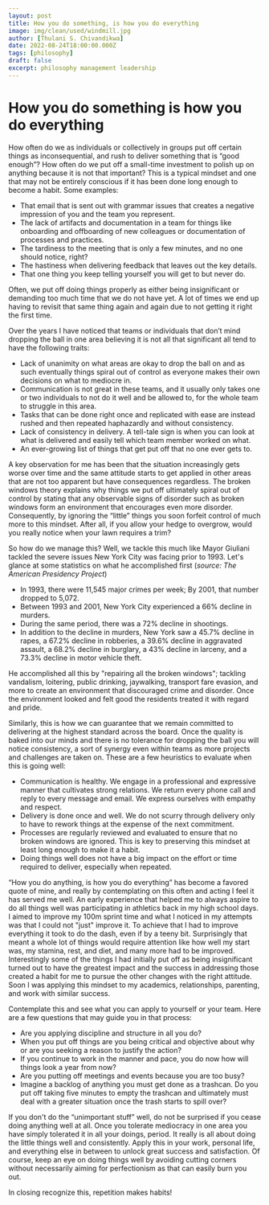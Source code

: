 ```yaml
---
layout: post
title: How you do something, is how you do everything
image: img/clean/used/windmill.jpg
author: [Thulani S. Chivandikwa]
date: 2022-08-24T18:00:00.000Z
tags: [philosophy]
draft: false
excerpt: philosophy management leadership
---
```


# How you do something is how you do everything

How often do we as individuals or collectively in groups put off certain things as inconsequential, and rush to deliver something that is “good enough”? How often do we put off a small-time investment to polish up on anything because it is not that important? This is a typical mindset and one that may not be entirely conscious if it has been done long enough to become a habit. Some examples:

- That email that is sent out with grammar issues that creates a negative impression of you and the team you represent.
- The lack of artifacts and documentation in a team for things like onboarding and offboarding of new colleagues or documentation of processes and practices.
- The tardiness to the meeting that is only a few minutes, and no one should notice, right?
- The hastiness when delivering feedback that leaves out the key details.
- That one thing you keep telling yourself you will get to but never do.

Often, we put off doing things properly as either being insignificant or demanding too much time that we do not have yet. A lot of times we end up having to revisit that same thing again and again due to not getting it right the first time.

Over the years I have noticed that teams or individuals that don’t mind dropping the ball in one area believing it is not all that significant all tend to have the following traits:

- Lack of unanimity on what areas are okay to drop the ball on and as such eventually things spiral out of control as everyone makes their own decisions on what to mediocre in.
- Communication is not great in these teams, and it usually only takes one or two individuals to not do it well and be allowed to, for the whole team to struggle in this area.
- Tasks that can be done right once and replicated with ease are instead rushed and then repeated haphazardly and without consistency.
-  Lack of consistency in delivery. A tell-tale sign is when you can look at what is delivered and easily tell which team member worked on what.
-  An ever-growing list of things that get put off that no one ever gets to.

A key observation for me has been that the situation increasingly gets worse over time and the same attitude starts to get applied in other areas that are not too apparent but have consequences regardless. The broken windows theory explains why things we put off ultimately spiral out of control by stating that any observable signs of disorder such as broken windows form an environment that encourages even more disorder. Consequently, by ignoring the “little” things you soon forfeit control of much more to this mindset. After all, if you allow your hedge to overgrow, would you really notice when your lawn requires a trim?

So how do we manage this? Well, we tackle this much like Mayor Giuliani tackled the severe issues New York City was facing prior to 1993. Let's glance at some statistics on what he accomplished first (_source: The American Presidency Project_)

- In 1993, there were 11,545 major crimes per week; By 2001, that number dropped to 5,072.
- Between 1993 and 2001, New York City experienced a 66% decline in murders.
- During the same period, there was a 72% decline in shootings.
- In addition to the decline in murders, New York saw a 45.7% decline in rapes, a 67.2% decline in robberies, a 39.6% decline in aggravated assault, a 68.2% decline in burglary, a 43% decline in larceny, and a 73.3% decline in motor vehicle theft.

He accomplished all this by "repairing all the broken windows"; tackling vandalism, loitering, public drinking, jaywalking, transport fare evasion, and more to create an environment that discouraged crime and disorder. Once the environment looked and felt good the residents treated it with regard and pride.

Similarly, this is how we can guarantee that we remain committed to delivering at the highest standard across the board. Once the quality is baked into our minds and there is no tolerance for dropping the ball you will notice consistency, a sort of synergy even within teams as more projects and challenges are taken on. These are a few heuristics to evaluate when this is going well:

- Communication is healthy. We engage in a professional and expressive manner that cultivates strong relations. We return every phone call and reply to every message and email. We express ourselves with empathy and respect.
- Delivery is done once and well. We do not scurry through delivery only to have to rework things at the expense of the next commitment.
- Processes are regularly reviewed and evaluated to ensure that no broken windows are ignored. This is key to preserving this mindset at least long enough to make it a habit.
- Doing things well does not have a big impact on the effort or time required to deliver, especially when repeated.

“How you do anything, is how you do everything” has become a favored quote of mine, and really by contemplating on this often and acting I feel it has served me well. An early experience that helped me to always aspire to do all things well was participating in athletics back in my high school days. I aimed to improve my 100m sprint time and what I noticed in my attempts was that I could not "just" improve it. To achieve that I had to improve everything it took to do the dash, even if by a teeny bit. Surprisingly that meant a whole lot of things would require attention like how well my start was, my stamina, rest, and diet, and many more had to be improved. Interestingly some of the things I had initially put off as being insignificant turned out to have the greatest impact and the success in addressing those created a habit for me to pursue the other changes with the right attitude. Soon I was applying this mindset to my academics, relationships, parenting, and work with similar success.

Contemplate this and see what you can apply to yourself or your team. Here are a few questions that may guide you in that process: 

- Are you applying discipline and structure in all you do?
- When you put off things are you being critical and objective about why or are you seeking a reason to justify the action?
- If you continue to work in the manner and pace, you do now how will things look a year from now?
- Are you putting off meetings and events because you are too busy?
- Imagine a backlog of anything you must get done as a trashcan. Do you put off taking five minutes to empty the trashcan and ultimately must deal with a greater situation once the trash starts to spill over?

If you don't do the “unimportant stuff” well, do not be surprised if you cease doing anything well at all. Once you tolerate mediocracy in one area you have simply tolerated it in all your doings, period. It really is all about doing the little things well and consistently. Apply this in your work, personal life, and everything else in between to unlock great success and satisfaction. Of course, keep an eye on doing things well by avoiding cutting corners without necessarily aiming for perfectionism as that can easily burn you out. 

In closing recognize this, repetition makes habits!
